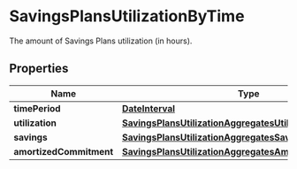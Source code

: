 

# SavingsPlansUtilizationByTime

The amount of Savings Plans utilization (in hours).

## Properties

| Name | Type | Description | Notes |
|------------ | ------------- | ------------- | -------------|
|**timePeriod** | [**DateInterval**](DateInterval.md) |  |  |
|**utilization** | [**SavingsPlansUtilizationAggregatesUtilization**](SavingsPlansUtilizationAggregatesUtilization.md) |  |  |
|**savings** | [**SavingsPlansUtilizationAggregatesSavings**](SavingsPlansUtilizationAggregatesSavings.md) |  |  [optional] |
|**amortizedCommitment** | [**SavingsPlansUtilizationAggregatesAmortizedCommitment**](SavingsPlansUtilizationAggregatesAmortizedCommitment.md) |  |  [optional] |



